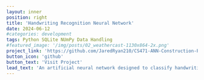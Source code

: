 ```yaml
---
layout: inner
position: right
title: 'Handwriting Recognition Neural Network'
date: 2024-06-12
#categories: development
tags: Python SQLite NUmPy Data Handling
#featured_image: '/img/posts/02_weathercast-1130x864-2x.png'
project_link: 'https://github.com/JaredRyan210/CS471-ANN-Construction-Part-2'
button_icon: 'github'
button_text: 'Visit Project'
lead_text: 'An artificial neural network designed to classify handwriting'
---
```

